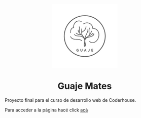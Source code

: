 <p align = "center">
  <img align="center" src="assets/images/Logos/guaje-logo-transp-01.png" />
</p>
<h1 align="center">Guaje Mates</h1>

Proyecto final para el curso de desarrollo web de Coderhouse.

Para acceder a la página hacé click [acá](https://ernedainesi.github.io/guaje-mates/)
